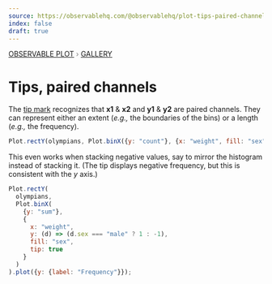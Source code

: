 ```yaml
---
source: https://observablehq.com/@observablehq/plot-tips-paired-channels
index: false
draft: true
---
```


<div style="color: grey; font: 13px/25.5px var(--sans-serif); text-transform: uppercase;"><h1 style="display: none;">Plot: Tips, paired channels</h1><a href="/plot">Observable Plot</a> › <a href="/@observablehq/plot-gallery">Gallery</a></div>

# Tips, paired channels

The [tip mark](https://observablehq.com/plot/marks/tip) recognizes that **x1** & **x2** and **y1** & **y2** are paired channels. They can represent either an extent (_e.g.,_ the boundaries of the bins) or a length (_e.g.,_ the frequency).

```js echo
Plot.rectY(olympians, Plot.binX({y: "count"}, {x: "weight", fill: "sex", tip: true})).plot();
```

This even works when stacking negative values, say to mirror the histogram instead of stacking it. (The tip displays negative frequency, but this is consistent with the _y_ axis.)

```js echo
Plot.rectY(
  olympians,
  Plot.binX(
    {y: "sum"},
    {
      x: "weight",
      y: (d) => (d.sex === "male" ? 1 : -1),
      fill: "sex",
      tip: true
    }
  )
).plot({y: {label: "Frequency"}});
```
